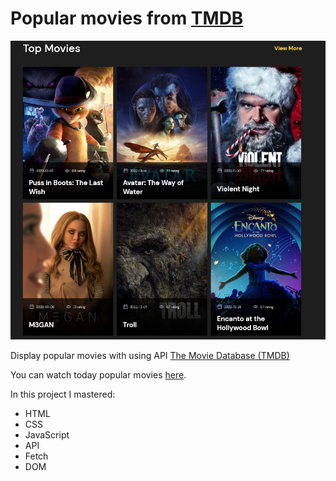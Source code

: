 # Popular movies from [TMDB](https://www.themoviedb.org/ "https://www.themoviedb.org/")


![1673866021564](image/README/1673866021564.png)

Display popular movies with using API	[The Movie Database (TMDB)](https://www.themoviedb.org/)

You can watch today popular movies [here](https://natalya-safarevich-movies.netlify.app/ " Movies").


In this project I mastered:

* HTML
* CSS
* JavaScript
* API
* Fetch
* DOM
